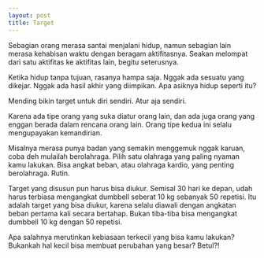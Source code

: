 ```yaml
---
layout: post
title: Target
---
```


Sebagian orang merasa santai menjalani hidup, namun sebagian lain merasa kehabisan waktu dengan beragam aktifitasnya. Seakan melompat dari satu aktifitas ke aktifitas lain, begitu seterusnya.

Ketika hidup tanpa tujuan, rasanya hampa saja. Nggak ada sesuatu yang dikejar. Nggak ada hasil akhir yang diimpikan. Apa asiknya hidup seperti itu?

Mending bikin target untuk diri sendiri. Atur aja sendiri.

Karena ada tipe orang yang suka diatur orang lain, dan ada juga orang yang enggan berada dalam rencana orang lain. Orang tipe kedua ini selalu mengupayakan kemandirian.

Misalnya merasa punya badan yang semakin menggemuk nggak karuan, coba deh mulailah berolahraga. Pilih satu olahraga yang paling nyaman kamu lakukan. Bisa angkat beban, atau olahraga kardio, yang penting berolahraga. Rutin.

Target yang disusun pun harus bisa diukur. Semisal  30 hari ke depan, udah harus terbiasa mengangkat dumbbell seberat 10 kg sebanyak 50 repetisi. Itu adalah target yang bisa diukur, karena selalu diawali dengan angkatan beban pertama kali secara bertahap. Bukan tiba-tiba bisa mengangkat dumbbell 10 kg dengan 50 repetisi.

Apa salahnya merutinkan kebiasaan terkecil yang bisa kamu lakukan?
Bukankah hal kecil bisa membuat perubahan yang besar? Betul?!
